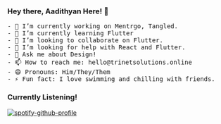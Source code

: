 ### Hey there, Aadithyan Here! 👋 

<pre>
- 🔭 I’m currently working on Mentrgo, Tangled.
- 🌱 I’m currently learning Flutter
- 👯 I’m looking to collaborate on Flutter.
- 🤔 I’m looking for help with React and Flutter.
- 💬 Ask me about Design!
- 📫 How to reach me: hello@trinetsolutions.online
- 😄 Pronouns: Him/They/Them
- ⚡ Fun fact: I love swimming and chilling with friends.
</pre>

### Currently Listening!

[![spotify-github-profile](https://spotify-github-profile.vercel.app/api/view?uid=jxd9gp9sg4ha6owy232p63znr&cover_image=false)](https://spotify-github-profile.vercel.app/api/view?uid=jxd9gp9sg4ha6owy232p63znr&redirect=true)
